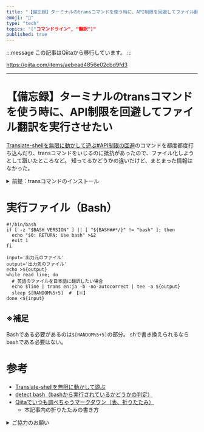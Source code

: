 ```yaml
---
title: "【備忘録】ターミナルのtransコマンドを使う時に、API制限を回避してファイル翻訳を実行させたい"
emoji: "📝"
type: "tech"
topics: "["コマンドライン", "翻訳"]"
published: true
---
```


:::message
この記事はQiitaから移行しています。
:::

https://qiita.com/items/aebead4856e02cbd9fd3

---

# 【備忘録】ターミナルのtransコマンドを使う時に、API制限を回避してファイル翻訳を実行させたい
[Translate-shellを無限に動かして遊ぶ#API制限の回避](https://qiita.com/eggplants/items/f3de713add0bb4f0548f#api制限の回避)のコマンドを都度都度打ち込んだり、transコマンドをいじるのに抵抗があったので、ファイル化しようとして躓いたところなど。
知ってるかどうかの違いだけど、まとまった情報はなかった。

<details><summary>前提：transコマンドのインストール</summary><div>

transコマンドのインストール自体は[本家](https://www.soimort.org/translate-shell/#installation)の通り。
環境により方法が異なるため、ここでは解説できない。

私の環境（WSL:Ubuntu）だと`#3. From Git`の手順でインストールしている。

``` Terminal.
git clone https://github.com/soimort/translate-shell
cd translate-shell/
make
[sudo] make install
```

参考程度に。

</div></details>

# 実行ファイル（Bash）
``` trans_file.bsh
#!/bin/bash
if [ -z "$BASH_VERSION" ] || [ "${BASH##*/}" != "bash" ]; then
  echo "$0: RETURN: Use bash" >&2
  exit 1
fi

input='出力元のファイル'
output='出力先のファイル'
echo >${output}
while read line; do
  # 英語のファイルを日本語に翻訳したい場合
  echo $line | trans en:ja -b -no-autocorrect | tee -a ${output}
  sleep $[RANDOM%5+5]  # 【※】
done <${input}
```

## ※補足
Bashである必要があるのは`$[RANDOM%5+5]`の部分。
shで書き換えられるならbashである必要はない。

# 参考
- [Translate-shellを無限に動かして遊ぶ](https://qiita.com/eggplants/items/f3de713add0bb4f0548f#api制限の回避)
- [detect bash（bashから実行されているかどうかの判定）](https://qiita.com/ma2saka/items/f975fff5af6d48255e0a)
- [Qiitaでいつも調べちゃうマークダウン（表、折りたたみ）](https://qiita.com/tea4/items/5b430c0ed3da3372166c)
  - 本記事内の折りたたみの書き方

<details><summary>ご協力のお願い</summary><div>
読みやすく、疲れない記事にする努力をしているのですが、Qiitaで表示数(View)は分かっても読了を知る方法がないので、
読了された方はLGTMを押してもらえると「この記事は最後まで読んでもらえたんだな」と判別できて助かります。
お手数をおかけします。
</div></details>

